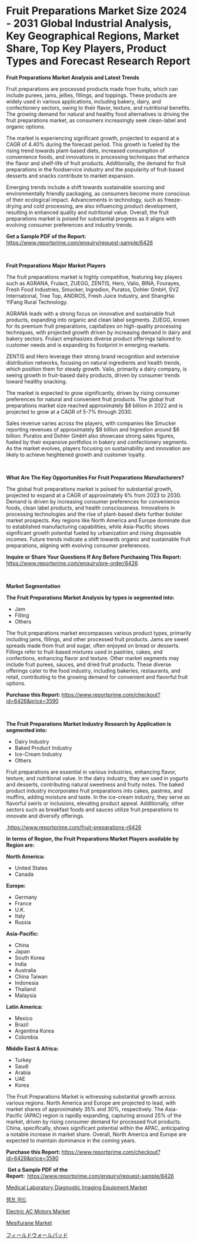 <p><h1>Fruit Preparations Market Size 2024 - 2031 Global Industrial Analysis, Key Geographical Regions, Market Share, Top Key Players, Product Types and Forecast Research Report</h1></p><p><strong>Fruit Preparations Market Analysis and Latest Trends</strong></p>
<p><p>Fruit preparations are processed products made from fruits, which can include purees, jams, jellies, fillings, and toppings. These products are widely used in various applications, including bakery, dairy, and confectionery sectors, owing to their flavor, texture, and nutritional benefits. The growing demand for natural and healthy food alternatives is driving the fruit preparations market, as consumers increasingly seek clean-label and organic options.</p><p>The market is experiencing significant growth, projected to expand at a CAGR of 4.40% during the forecast period. This growth is fueled by the rising trend towards plant-based diets, increased consumption of convenience foods, and innovations in processing techniques that enhance the flavor and shelf-life of fruit products. Additionally, the demand for fruit preparations in the foodservice industry and the popularity of fruit-based desserts and snacks contribute to market expansion. </p><p>Emerging trends include a shift towards sustainable sourcing and environmentally friendly packaging, as consumers become more conscious of their ecological impact. Advancements in technology, such as freeze-drying and cold processing, are also influencing product development, resulting in enhanced quality and nutritional value. Overall, the fruit preparations market is poised for substantial progress as it aligns with evolving consumer preferences and industry trends.</p></p>
<p><strong>Get a Sample PDF of the Report:&nbsp;</strong> <a href="https://www.reportprime.com/enquiry/request-sample/6426">https://www.reportprime.com/enquiry/request-sample/6426</a></p>
<p>&nbsp;</p>
<p><strong>Fruit Preparations Major Market Players</strong></p>
<p><p>The fruit preparations market is highly competitive, featuring key players such as AGRANA, Frulact, ZUEGG, ZENTIS, Hero, Valio, BINA, Fourayes, Fresh Food Industries, Smucker, Ingredion, Puratos, Dohler GmbH, SVZ International, Tree Top, ANDROS, Fresh Juice Industry, and ShangHai YiFang Rural Technology. </p><p>AGRANA leads with a strong focus on innovative and sustainable fruit products, expanding into organic and clean label segments. ZUEGG, known for its premium fruit preparations, capitalizes on high-quality processing techniques, with projected growth driven by increasing demand in dairy and bakery sectors. Frulact emphasizes diverse product offerings tailored to customer needs and is expanding its footprint in emerging markets.</p><p>ZENTIS and Hero leverage their strong brand recognition and extensive distribution networks, focusing on natural ingredients and health trends, which position them for steady growth. Valio, primarily a dairy company, is seeing growth in fruit-based dairy products, driven by consumer trends toward healthy snacking.</p><p>The market is expected to grow significantly, driven by rising consumer preferences for natural and convenient fruit products. The global fruit preparations market size reached approximately $8 billion in 2022 and is projected to grow at a CAGR of 5-7% through 2030.</p><p>Sales revenue varies across the players, with companies like Smucker reporting revenues of approximately $8 billion and Ingredion around $6 billion. Puratos and Dohler GmbH also showcase strong sales figures, fueled by their expansive portfolios in bakery and confectionery segments. As the market evolves, players focusing on sustainability and innovation are likely to achieve heightened growth and customer loyalty.</p></p>
<p>&nbsp;</p>
<p><strong>What Are The Key Opportunities For Fruit Preparations Manufacturers?</strong></p>
<p><p>The global fruit preparations market is poised for substantial growth, projected to expand at a CAGR of approximately 6% from 2023 to 2030. Demand is driven by increasing consumer preferences for convenience foods, clean label products, and health consciousness. Innovations in processing technologies and the rise of plant-based diets further bolster market prospects. Key regions like North America and Europe dominate due to established manufacturing capabilities, while Asia-Pacific shows significant growth potential fueled by urbanization and rising disposable incomes. Future trends indicate a shift towards organic and sustainable fruit preparations, aligning with evolving consumer preferences.</p></p>
<p><strong>Inquire or Share Your Questions If Any Before Purchasing This Report:</strong> <a href="https://www.reportprime.com/enquiry/pre-order/6426">https://www.reportprime.com/enquiry/pre-order/6426</a></p>
<p>&nbsp;</p>
<p><strong>Market Segmentation</strong></p>
<p><strong>The Fruit Preparations Market Analysis by types is segmented into:</strong></p>
<p><ul><li>Jam</li><li>Filling</li><li>Others</li></ul></p>
<p><p>The fruit preparations market encompasses various product types, primarily including jams, fillings, and other processed fruit products. Jams are sweet spreads made from fruit and sugar, often enjoyed on bread or desserts. Fillings refer to fruit-based mixtures used in pastries, cakes, and confections, enhancing flavor and texture. Other market segments may include fruit purees, sauces, and dried fruit products. These diverse offerings cater to the food industry, including bakeries, restaurants, and retail, contributing to the growing demand for convenient and flavorful fruit options.</p></p>
<p><strong>Purchase this Report:&nbsp;</strong><a href="https://www.reportprime.com/checkout?id=6426&price=3590">https://www.reportprime.com/checkout?id=6426&price=3590</a></p>
<p>&nbsp;</p>
<p><strong>The Fruit Preparations Market Industry Research by Application is segmented into:</strong></p>
<p><ul><li>Dairy Industry</li><li>Baked Product Industry</li><li>Ice-Cream Industry</li><li>Others</li></ul></p>
<p><p>Fruit preparations are essential in various industries, enhancing flavor, texture, and nutritional value. In the dairy industry, they are used in yogurts and desserts, contributing natural sweetness and fruity notes. The baked product industry incorporates fruit preparations into cakes, pastries, and muffins, adding moisture and taste. In the ice-cream industry, they serve as flavorful swirls or inclusions, elevating product appeal. Additionally, other sectors such as breakfast foods and sauces utilize fruit preparations to innovate and diversify offerings.</p></p>
<p><a href="https://www.reportprime.com/fruit-preparations-r6426">&nbsp;https://www.reportprime.com/fruit-preparations-r6426</a></p>
<p><strong>In terms of Region, the Fruit Preparations Market Players available by Region are:</strong></p>
<p>
    <p> <strong> North America: </strong>
        <ul>
            <li>United States</li>
            <li>Canada</li>
        </ul>
        </p> 
    <p> <strong> Europe: </strong>
        <ul>
            <li>Germany</li>
            <li>France</li>
            <li>U.K.</li>
            <li>Italy</li>
            <li>Russia</li>
        </ul>
        </p> 
    <p> <strong> Asia-Pacific: </strong>
        <ul>
            <li>China</li>
            <li>Japan</li>
            <li>South Korea</li>
            <li>India</li>
            <li>Australia</li>
            <li>China Taiwan</li>
            <li>Indonesia</li>
            <li>Thailand</li>
            <li>Malaysia</li>
        </ul>
        </p> 
    <p> <strong> Latin America: </strong>
        <ul>
            <li>Mexico</li>
            <li>Brazil</li>
            <li>Argentina Korea</li>
            <li>Colombia</li>
        </ul>
        </p> 
    <p> <strong> Middle East & Africa: </strong>
        <ul>
            <li>Turkey</li>
            <li>Saudi</li>
            <li>Arabia</li>
            <li>UAE</li>
            <li>Korea</li>
        </ul>
    </p>
    </p>
<p><p>The Fruit Preparations Market is witnessing substantial growth across various regions. North America and Europe are projected to lead, with market shares of approximately 35% and 30%, respectively. The Asia-Pacific (APAC) region is rapidly expanding, capturing around 25% of the market, driven by rising consumer demand for processed fruit products. China, specifically, shows significant potential within the APAC, anticipating a notable increase in market share. Overall, North America and Europe are expected to maintain dominance in the coming years.</p></p>
<p><strong>Purchase this Report: </strong><a href="https://www.reportprime.com/checkout?id=6426&price=3590">https://www.reportprime.com/checkout?id=6426&price=3590</a></p>
<p>&nbsp;<strong>Get a Sample PDF of the Report:&nbsp;&nbsp;</strong><a href="https://www.reportprime.com/enquiry/request-sample/6426">https://www.reportprime.com/enquiry/request-sample/6426</a></p>
<p><strong></strong></p>
<p><p><a href="https://issuu.com/reportprime-2/docs/medical-laboratory-diagnostic-imagi_bb00221cdd542b">Medical Laboratory Diagnostic Imaging Equipment Market</a></p><p><a href="https://medium.com/@duncanbolton68/%EC%84%B8%EA%B3%84-%ED%97%B4%ED%94%84-%ED%97%88%EB%93%9C-%EC%8B%9C%EC%9E%A5-%EB%8F%99%ED%96%A5-%EB%B0%8F-%EC%84%B1%EC%9E%A5-%EA%B8%B0%ED%9A%8C-%ED%8F%89%EA%B0%80-%EC%A7%80%EC%97%AD-%EC%9C%A0%ED%98%95-%ED%81%AC%EA%B8%B0-10mm-%ED%81%AC%EA%B8%B0-10mm-%EB%B0%8F-%EC%9D%91%EC%9A%A9-%EB%B6%84%EC%95%BC-%EA%B1%B4%EC%B6%95-%EB%8F%99%EB%AC%BC-%EC%B9%A8%EB%8C%80-%EC%9B%90%EC%98%88-%EB%B3%B5%ED%95%A9%EC%9E%AC%EB%A3%8C-%EC%97%90-%EB%94%B0%EB%9D%BC-d916940cf8f5">헴프 허드</a></p><p><a href="https://www.linkedin.com/pulse/future-trends-global-electric-ac-motors-market-insights-avyge?trackingId=0h%2FZzQZVSbC0UDKCLglfNg%3D%3D">Electric AC Motors Market</a></p><p><a href="https://www.linkedin.com/pulse/mesifurane-market-global-share-ranking-overall-sales-demand-cz2ae?trackingId=Q61DYpnFQ1CaYIyZUgo38g%3D%3D">Mesifurane Market</a></p><p><a href="https://medium.com/@sashabeier2023/2024%E5%B9%B4%E3%81%8B%E3%82%892031%E5%B9%B4%E3%81%BE%E3%81%A7%E3%81%AE%E3%83%95%E3%82%A3%E3%83%BC%E3%83%AB%E3%83%89%E3%82%A6%E3%82%A9%E3%83%BC%E3%83%AB%E3%83%91%E3%83%87%E3%82%A3%E3%83%B3%E3%82%B0%E5%B8%82%E5%A0%B4%E3%81%AE%E6%96%B0%E8%88%88%E3%83%88%E3%83%AC%E3%83%B3%E3%83%89-%E3%82%B0%E3%83%AD%E3%83%BC%E3%83%90%E3%83%AB%E3%81%AA%E5%B1%95%E6%9C%9B%E3%81%A8%E5%B0%86%E6%9D%A5%E3%81%AE%E5%B1%95%E6%9C%9B-f7d5d54ab5be">フィールドウォールパッド</a></p></p>
